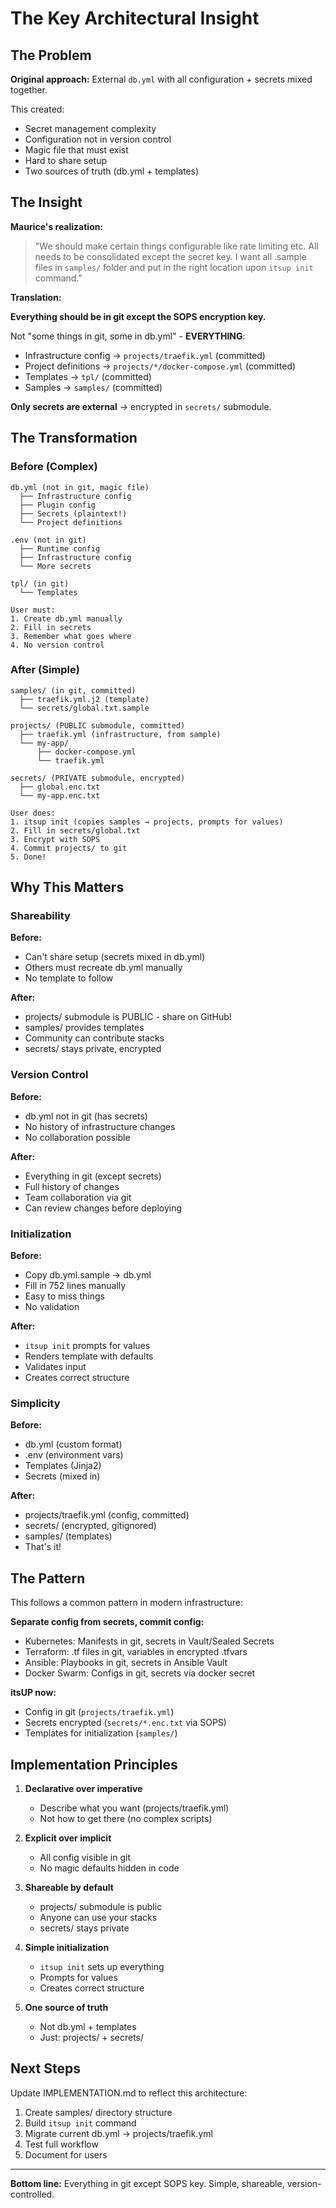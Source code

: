 # The Key Architectural Insight

## The Problem

**Original approach:** External `db.yml` with all configuration + secrets mixed together.

This created:
- Secret management complexity
- Configuration not in version control
- Magic file that must exist
- Hard to share setup
- Two sources of truth (db.yml + templates)

## The Insight

**Maurice's realization:**

> "We should make certain things configurable like rate limiting etc. All needs to be consolidated except the secret key. I want all .sample files in `samples/` folder and put in the right location upon `itsup init` command."

**Translation:**

**Everything should be in git except the SOPS encryption key.**

Not "some things in git, some in db.yml" - **EVERYTHING**:
- Infrastructure config → `projects/traefik.yml` (committed)
- Project definitions → `projects/*/docker-compose.yml` (committed)
- Templates → `tpl/` (committed)
- Samples → `samples/` (committed)

**Only secrets are external** → encrypted in `secrets/` submodule.

## The Transformation

### Before (Complex)

```
db.yml (not in git, magic file)
  ├── Infrastructure config
  ├── Plugin config
  ├── Secrets (plaintext!)
  └── Project definitions

.env (not in git)
  ├── Runtime config
  ├── Infrastructure config
  └── More secrets

tpl/ (in git)
  └── Templates

User must:
1. Create db.yml manually
2. Fill in secrets
3. Remember what goes where
4. No version control
```

### After (Simple)

```
samples/ (in git, committed)
  ├── traefik.yml.j2 (template)
  └── secrets/global.txt.sample

projects/ (PUBLIC submodule, committed)
  ├── traefik.yml (infrastructure, from sample)
  └── my-app/
      ├── docker-compose.yml
      └── traefik.yml

secrets/ (PRIVATE submodule, encrypted)
  ├── global.enc.txt
  └── my-app.enc.txt

User does:
1. itsup init (copies samples → projects, prompts for values)
2. Fill in secrets/global.txt
3. Encrypt with SOPS
4. Commit projects/ to git
5. Done!
```

## Why This Matters

### Shareability

**Before:**
- Can't share setup (secrets mixed in db.yml)
- Others must recreate db.yml manually
- No template to follow

**After:**
- projects/ submodule is PUBLIC - share on GitHub!
- samples/ provides templates
- Community can contribute stacks
- secrets/ stays private, encrypted

### Version Control

**Before:**
- db.yml not in git (has secrets)
- No history of infrastructure changes
- No collaboration possible

**After:**
- Everything in git (except secrets)
- Full history of changes
- Team collaboration via git
- Can review changes before deploying

### Initialization

**Before:**
- Copy db.yml.sample → db.yml
- Fill in 752 lines manually
- Easy to miss things
- No validation

**After:**
- `itsup init` prompts for values
- Renders template with defaults
- Validates input
- Creates correct structure

### Simplicity

**Before:**
- db.yml (custom format)
- .env (environment vars)
- Templates (Jinja2)
- Secrets (mixed in)

**After:**
- projects/traefik.yml (config, committed)
- secrets/ (encrypted, gitignored)
- samples/ (templates)
- That's it!

## The Pattern

This follows a common pattern in modern infrastructure:

**Separate config from secrets, commit config:**

- Kubernetes: Manifests in git, secrets in Vault/Sealed Secrets
- Terraform: .tf files in git, variables in encrypted .tfvars
- Ansible: Playbooks in git, secrets in Ansible Vault
- Docker Swarm: Configs in git, secrets via docker secret

**itsUP now:**
- Config in git (`projects/traefik.yml`)
- Secrets encrypted (`secrets/*.enc.txt` via SOPS)
- Templates for initialization (`samples/`)

## Implementation Principles

1. **Declarative over imperative**
   - Describe what you want (projects/traefik.yml)
   - Not how to get there (no complex scripts)

2. **Explicit over implicit**
   - All config visible in git
   - No magic defaults hidden in code

3. **Shareable by default**
   - projects/ submodule is public
   - Anyone can use your stacks
   - secrets/ stays private

4. **Simple initialization**
   - `itsup init` sets up everything
   - Prompts for values
   - Creates correct structure

5. **One source of truth**
   - Not db.yml + templates
   - Just: projects/ + secrets/

## Next Steps

Update IMPLEMENTATION.md to reflect this architecture:

1. Create samples/ directory structure
2. Build `itsup init` command
3. Migrate current db.yml → projects/traefik.yml
4. Test full workflow
5. Document for users

---

**Bottom line:** Everything in git except SOPS key. Simple, shareable, version-controlled.
